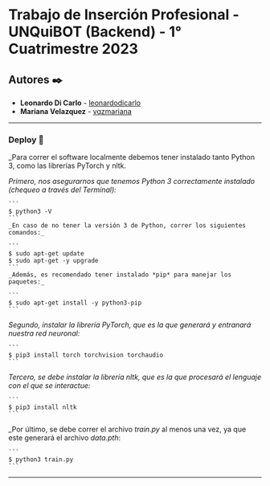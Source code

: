 # Trabajo de Inserción Profesional - UNQuiBOT (Backend) - 1° Cuatrimestre 2023

## Autores ✒️

* **Leonardo Di Carlo** - [leonardodicarlo](https://github.com/leonardodicarlo)
* **Mariana Velazquez** - [vqzmariana](https://github.com/vqzmariana)

***

### Deploy 🔧

_Para correr el software localmente debemos tener instalado tanto Python 3, como las librerías PyTorch y nltk.

_Primero, nos asegurarnos que tenemos Python 3 correctamente instalado (chequeo a través del Terminal):_

	```
	$ python3 -V
	```
	_En caso de no tener la versión 3 de Python, correr los siguientes comandos:_

	```
	$ sudo apt-get update
	$ sudo apt-get -y upgrade
	```
	_Además, es recomendado tener instalado *pip* para manejar los paquetes:_

	```
	$ sudo apt-get install -y python3-pip
	```
_Segundo, instalar la librería PyTorch, que es la que generará y entranará nuestra red neuronal:_

	```
	$ pip3 install torch torchvision torchaudio
	```
	
_Tercero, se debe instalar la librería nltk, que es la que procesará el lenguaje con el que se interactue:_

	```
	$ pip3 install nltk
	```
_Por último, se debe correr el archivo *train.py* al menos una vez, ya que este generará el archivo *data.pth*:

	```
	$ python3 train.py
	```
---
